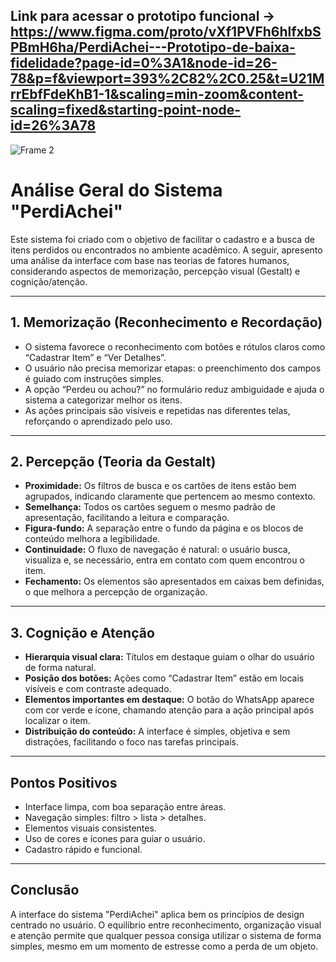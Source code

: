 ## Link para acessar o prototipo funcional -> https://www.figma.com/proto/vXf1PVFh6hlfxbSPBmH6ha/PerdiAchei---Prototipo-de-baixa-fidelidade?page-id=0%3A1&node-id=26-78&p=f&viewport=393%2C82%2C0.25&t=U21MrrEbfFdeKhB1-1&scaling=min-zoom&content-scaling=fixed&starting-point-node-id=26%3A78


![Frame 2](https://github.com/user-attachments/assets/88de42a0-9777-4dc4-8e52-bfa91a643c9f)


# Análise Geral do Sistema "PerdiAchei"

Este sistema foi criado com o objetivo de facilitar o cadastro e a busca de itens perdidos ou encontrados no ambiente acadêmico. A seguir, apresento uma análise da interface com base nas teorias de fatores humanos, considerando aspectos de memorização, percepção visual (Gestalt) e cognição/atenção.

---

## 1. Memorização (Reconhecimento e Recordação)

- O sistema favorece o reconhecimento com botões e rótulos claros como “Cadastrar Item” e “Ver Detalhes”.
- O usuário não precisa memorizar etapas: o preenchimento dos campos é guiado com instruções simples.
- A opção “Perdeu ou achou?” no formulário reduz ambiguidade e ajuda o sistema a categorizar melhor os itens.
- As ações principais são visíveis e repetidas nas diferentes telas, reforçando o aprendizado pelo uso.

---

## 2. Percepção (Teoria da Gestalt)

- **Proximidade:** Os filtros de busca e os cartões de itens estão bem agrupados, indicando claramente que pertencem ao mesmo contexto.
- **Semelhança:** Todos os cartões seguem o mesmo padrão de apresentação, facilitando a leitura e comparação.
- **Figura-fundo:** A separação entre o fundo da página e os blocos de conteúdo melhora a legibilidade.
- **Continuidade:** O fluxo de navegação é natural: o usuário busca, visualiza e, se necessário, entra em contato com quem encontrou o item.
- **Fechamento:** Os elementos são apresentados em caixas bem definidas, o que melhora a percepção de organização.

---

## 3. Cognição e Atenção

- **Hierarquia visual clara:** Títulos em destaque guiam o olhar do usuário de forma natural.
- **Posição dos botões:** Ações como “Cadastrar Item” estão em locais visíveis e com contraste adequado.
- **Elementos importantes em destaque:** O botão do WhatsApp aparece com cor verde e ícone, chamando atenção para a ação principal após localizar o item.
- **Distribuição do conteúdo:** A interface é simples, objetiva e sem distrações, facilitando o foco nas tarefas principais.

---

## Pontos Positivos

- Interface limpa, com boa separação entre áreas.
- Navegação simples: filtro > lista > detalhes.
- Elementos visuais consistentes.
- Uso de cores e ícones para guiar o usuário.
- Cadastro rápido e funcional.

---

## Conclusão

A interface do sistema "PerdiAchei" aplica bem os princípios de design centrado no usuário. O equilíbrio entre reconhecimento, organização visual e atenção permite que qualquer pessoa consiga utilizar o sistema de forma simples, mesmo em um momento de estresse como a perda de um objeto.




